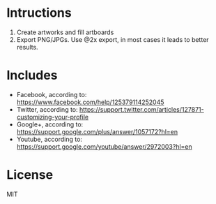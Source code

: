 # Intructions
1. Create artworks and fill artboards
2. Export PNG/JPGs. Use @2x export, in most cases it leads to better results. 

# Includes

* Facebook, according to: https://www.facebook.com/help/125379114252045
* Twitter, according to: https://support.twitter.com/articles/127871-customizing-your-profile
* Google+, according to: https://support.google.com/plus/answer/1057172?hl=en
* Youtube, according to: https://support.google.com/youtube/answer/2972003?hl=en
 
# License
MIT
